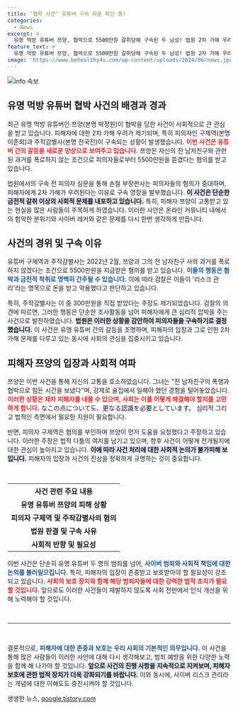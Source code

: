 ```yaml
---
title: ‘협박 사건’ 유튜버 구속 파문 확산 중!
categories:
  - News
excerpt: >
  유명 먹방 유튜버 쯔양, 협박으로 5500만원 갈취당해 구속된 두 남성! 법원 2차 가해 우려에 깊은 관심 집중. 사건의 전말과 파장 뒤에는 사이버 레커의 위험이 숨어 있다!
feature_text: >
  유명 먹방 유튜버 쯔양, 협박으로 5500만원 갈취당해 구속된 두 남성! 법원 2차 가해 우려에 깊은 관심 집중. 사건의 전말과 파장 뒤에는 사이버 레커의 위험이 숨어 있다!
image: 'https://www.behealthy4u.com/wp-content/uploads/2024/06/news.jpg'
---
```


<p><img src="https://www.behealthy4u.com/wp-content/uploads/2024/06/news.jpg" alt="info 속보" /></p>

<h2 data-ke-size="size26">유명 먹방 유튜버 협박 사건의 배경과 경과</h2>

<p data-ke-size="size16">최근 유명 먹방 유튜버인 쯔양(본명 박정원)이 협박을 당한 사건이 사회적으로 큰 관심을 받고 있습니다. 피해자에 대한 2차 가해 우려가 제기되며, 특히 피의자인 구제역(본명 이준희)과 주작감별사(본명 전국진)이 구속되는 상황이 발생했습니다. <b><span style="color: #ee2323;">이번 사건은 유튜버 간의 갈등을 새로운 양상으로 보여주고 있습니다.</span></b> 쯔양은 자신의 전 남자친구와 관련된 과거를 폭로하지 않는 조건으로 피의자들로부터 5500만원을 뜯겼다는 혐의를 받고 있습니다.</p>

<p data-ke-size="size16">법원에서의 구속 전 피의자 심문을 통해 손철 부장판사는 피의자들의 혐의가 중대하며, 피해자에게 2차 가해가 우려된다는 이유로 구속 영장을 발부했습니다. <b><span style="background-color: #21538527;">이 사건은 단순한 금전적 갈취 이상의 사회적 문제를 내포하고 있습니다.</span></b> 특히, 피해자 쯔양이 고통받고 있는 현실을 많은 사람들이 주목하게 하였습니다. 이러한 사안은 온라인 커뮤니티 내에서의 험악한 분위기와 사이버 레커와 같은 문제를 다시 한번 생각하게 만듭니다.</p>

<h2 data-ke-size="size26">사건의 경위 및 구속 이유</h2>

<p data-ke-size="size16">유튜버 구제역과 주작감별사는 2022년 2월, 쯔양과 그의 전 남자친구 사의 과거를 폭로하지 않겠다는 조건으로 5500만원을 지급받은 혐의를 받고 있습니다. <b><span style="color: #1a5490;">이들의 행동은 협박과 금전적 착취로 명백히 간주될 수 있습니다.</span></b> 이에 따라 검찰은 이들이 '리스크 관리'라는 명목으로 돈을 받고 악용했다고 판단하고 있습니다.</p>

<p data-ke-size="size16">특히, 주작감별사는 이 중 300만원을 직접 받았다는 주장도 제기되었습니다. 검찰의 의견에 따르면, 그러한 행동은 단순한 조사활동을 넘어 피해자에게 큰 심리적 압박을 주는 사건으로 발전하였습니다. <b><span style="background-color: #21538527;">법원은 이러한 상황을 감안하여 피의자들을 구속하기로 결정했습니다.</span></b> 이 사건은 유명 유튜버 간의 갈등을 조명하며, 피해자의 입장과 그로 인한 2차 가해 문제를 다루고 있는 동시에 사회의 관심을 집중시키고 있습니다.</p>

<h2 data-ke-size="size26">피해자 쯔양의 입장과 사회적 여파</h2>

<p data-ke-size="size16">쯔양은 이번 사건을 통해 자신의 고통을 호소하였습니다. 그녀는 "전 남자친구의 폭행과 협박으로 힘든 시간을 보냈다"며, 강제로 술집에서 일해야 했던 경험을 털어놓았습니다. <b><span style="color: #ee2323;">이러한 상황은 재차 피해자를 내몰 수 있으며, 사회는 이를 어떻게 해결해야 할지를 고민하게 합니다.</span></b> なこの点について도、更なる認識を必要としています。 심리적 그리고 법적인 측면에서 필요한 지원이 필요합니다.</p>

<p data-ke-size="size16">반면, 피의자 구제역은 혐의를 부인하며 쯔양이 먼저 도움을 요청했다고 주장하고 있습니다. 이러한 주장은 법적 다툼의 여지를 남기고 있으며, 향후 사건이 어떻게 전개될지에 대한 관심이 높아지고 있습니다. <b><span style="background-color: #21538527;">이에 따라 사건 처리에 대한 사회적 논의가 불가피해 보입니다.</span></b> 피해자의 입장과 사건의 진상을 정확하게 규명하는 것이 중요합니다.</p>

<p data-ke-size="size16">&nbsp;</p>

<table style="width: 100%; border-collapse: collapse;">
  <tr>
    <th style="text-align: center; height: 30px;"><b>사건 관련 주요 내용</b></th>
  </tr>
  <tr>
    <td style="text-align: center; height: 17px;"><b>유명 유튜버 쯔양의 피해 상황</b></td>
  </tr>
  <tr>
    <td style="text-align: center; height: 17px;"><b>피의자 구제역 및 주작감별사의 혐의</b></td>
  </tr>
  <tr>
    <td style="text-align: center; height: 17px;"><b>법원 판결 및 구속 사유</b></td>
  </tr>
  <tr>
    <td style="text-align: center; height: 17px;"><b>사회적 반향 및 필요성</b></td>
  </tr>
</table>

<p data-ke-size="size16">이번 사건은 단순히 유명 유튜버 두 명의 범죄를 넘어, <b><span style="color: #1a5490;">사이버 범죄와 사회적 책임에 대한 논의를 불러일으킵니다.</span></b> 특히, 피해자의 입장이 존중받고 보호받아야 할 필요성이 강조되고 있습니다. <b><span style="color: #ee2323;">사회의 보호 장치와 함께 해당 범죄자들에 대한 강력한 법적 조치가 필요할 것입니다.</span></b> 앞으로도 이러한 사건들이 재발하지 않도록 사회 전반에서 인식 개선을 위해 노력해야 할 것입니다.</p>

<p data-ke-size="size16">&nbsp;</p>

<hr />

<p data-ke-size="size16">&nbsp;</p>

<p data-ke-size="size16">결론적으로, <b><span style="color: #1a5490;">피해자에 대한 존중과 보호는 우리 사회의 기본적인 의무입니다.</span></b> 이 사건을 통해 많은 사람들이 이러한 사안에 대해 다시 생각해보고, 범죄 예방을 위한 다양한 노력을 함께 해 나가야 할 것입니다. <b><span style="background-color: #21538527;">앞으로 사건의 진행 사항을 지속적으로 지켜보며, 피해자 보호에 관한 법적 장치가 더욱 강화되기를 바랍니다.</span></b> 이와 동시에, 사이버 리스크 관리라는 개념에 대한 이해도도 증진시켜야 할 것입니다.</p>
생생한 뉴스, <a href="https://qoogle.tistory.com" rel="dofollow">qoogle.tistory.com</a>


